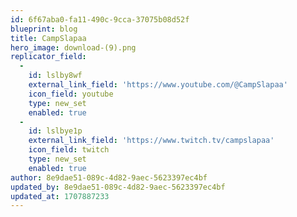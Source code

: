 ```yaml
---
id: 6f67aba0-fa11-490c-9cca-37075b08d52f
blueprint: blog
title: CampSlapaa
hero_image: download-(9).png
replicator_field:
  -
    id: lslby8wf
    external_link_field: 'https://www.youtube.com/@CampSlapaa'
    icon_field: youtube
    type: new_set
    enabled: true
  -
    id: lslbye1p
    external_link_field: 'https://www.twitch.tv/campslapaa'
    icon_field: twitch
    type: new_set
    enabled: true
author: 8e9dae51-089c-4d82-9aec-5623397ec4bf
updated_by: 8e9dae51-089c-4d82-9aec-5623397ec4bf
updated_at: 1707887233
---
```

